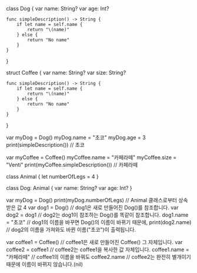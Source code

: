 class Dog {
    var name: String?
    var age: Int?

    func simpleDescription() -> String {
        if let name = self.name {
            return "\(name)"
        } else {
            return "No name"
        }
    }
}

struct Coffee {
    var name: String?
    var size: String?

    func simpleDescription() -> String {
        if let name = self.name {
            return "\(name)"
        } else {
            return "No name"
        }
    }
}

var myDog = Dog()
myDog.name = "초코"
myDog.age = 3
print(simpleDescription())  // 초코

var myCoffee = Coffee()
myCoffee.name = "카페라떼"
myCoffee.size = "Venti"
print(myCoffee.simpleDescription()) // 카페라떼



class Animal {
    let numberOfLegs = 4
}

class Dog: Animal {
    var name: String?
    var age: Int?
}

var myDog = Dog()
print(myDog.numberOfLegs)   // Animal 클래스로부터 상속받은 값 4
var dog1 = Dog()    // dog1은 새로 만들어진 Dog()를 참조합니다.
var dog2 = dog1     // dog2는 dog1이 참조하는 Dog()를 똑같이 참조합니다.
dog1.name = "초코"   // dog1의 이름을 바꾸면 Dog()의 이름이 바뀌기 때문에,
print(dog2.name)    // dog2의 이름을 가져와도 바뀐 이름("초코")이 출력됩니다.

var coffee1 = Coffee()  // coffee1은 새로 만들어진 Coffee() 그 자체입니다.
var coffee2 = coffee1   // coffee2는 coffee1을 복사한 값 자체입니다.
coffee1.name = "카페라떼" // coffee1의 이름을 바꿔도
coffee2.name            // coffee2는 완전히 별개이기 때문에 이름이 바뀌지 않습니다.(nil)

